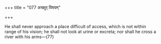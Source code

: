 +++
title = "077 अचक्षुर् विषयम्"

+++

He shall never approach a place difficult of access, which is not within range of his vision; he shall not look at urine or excreta; nor shall he cross a river with his arms—(77)